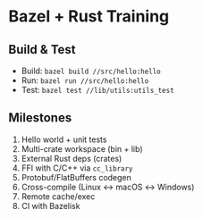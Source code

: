 # Bazel + Rust Training

## Build & Test
- Build: `bazel build //src/hello:hello`
- Run:   `bazel run //src/hello:hello`
- Test:  `bazel test //lib/utils:utils_test`

## Milestones
1) Hello world + unit tests  
2) Multi-crate workspace (bin + lib)  
3) External Rust deps (crates)  
4) FFI with C/C++ via `cc_library`  
5) Protobuf/FlatBuffers codegen  
6) Cross-compile (Linux ↔ macOS ↔ Windows)  
7) Remote cache/exec  
8) CI with Bazelisk

